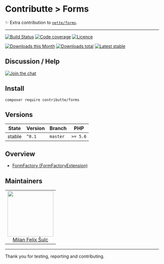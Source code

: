# Contributte > Forms

:sparkles: Extra contribution to [`nette/forms`](https://github.com/nette/forms).

-----

[![Build Status](https://img.shields.io/travis/contributte/forms.svg?style=flat-square)](https://travis-ci.org/contributte/forms)
[![Code coverage](https://img.shields.io/coveralls/contributte/forms.svg?style=flat-square)](https://coveralls.io/r/contributte/forms)
[![Licence](https://img.shields.io/packagist/l/contributte/forms.svg?style=flat-square)](https://packagist.org/packages/contributte/forms)

[![Downloads this Month](https://img.shields.io/packagist/dm/contributte/forms.svg?style=flat-square)](https://packagist.org/packages/contributte/forms)
[![Downloads total](https://img.shields.io/packagist/dt/contributte/forms.svg?style=flat-square)](https://packagist.org/packages/contributte/forms)
[![Latest stable](https://img.shields.io/packagist/v/contributte/forms.svg?style=flat-square)](https://packagist.org/packages/contributte/forms)

## Discussion / Help

[![Join the chat](https://img.shields.io/gitter/room/contributte/contributte.svg?style=flat-square)](http://bit.ly/ctteg)

## Install

```
composer require contributte/forms
```

## Versions

| State       | Version | Branch   | PHP      |
|-------------|---------|----------|----------|
| stable      | `^0.1`  | `master` | `>= 5.6` |

## Overview

- [FormFactory (FormFactoryExtension)](https://github.com/contributte/forms/blob/master/.docs/README.md#form-factory)

## Maintainers

<table>
  <tbody>
    <tr>
      <td align="center">
        <a href="https://github.com/f3l1x">
            <img width="150" height="150" src="https://avatars2.githubusercontent.com/u/538058?v=3&s=150">
        </a>
        </br>
        <a href="https://github.com/f3l1x">Milan Felix Šulc</a>
      </td>
    </tr>
  <tbody>
</table>

---

Thank you for testing, reporting and contributing.
